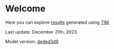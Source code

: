 # Welcome

Here you can explore [results](/tim-hydrogen-study-2023/results) generated using [TIM](https://github.com/esma-cgep/tim)

Last update: December 21th, 2023

Model version: [deded3d9](https://github.com/esma-cgep/TIM/tree/deded3d979175525813c59bf8579be41ce91a380)